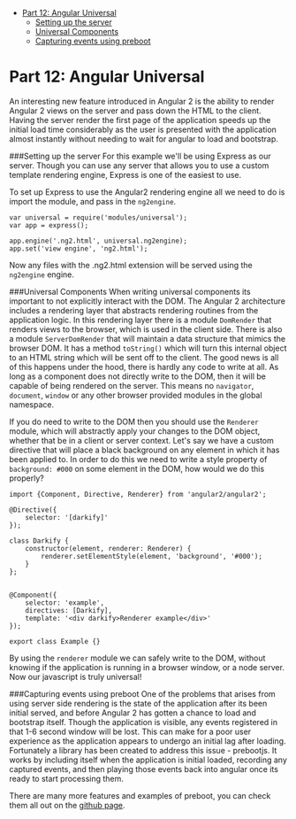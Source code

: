 <!-- START doctoc generated TOC please keep comment here to allow auto update -->
<!-- DON'T EDIT THIS SECTION, INSTEAD RE-RUN doctoc TO UPDATE -->


- [Part 12: Angular Universal](#part-12-angular-universal)
    - [Setting up the server](#setting-up-the-server)
    - [Universal Components](#universal-components)
    - [Capturing events using preboot](#capturing-events-using-preboot)

<!-- END doctoc generated TOC please keep comment here to allow auto update -->

# Part 12: Angular Universal #

An interesting new feature introduced in Angular 2 is the ability to render Angular 2 views on the server and pass down the HTML to the client. Having the server render the first page of the application speeds up the initial load time considerably as the user is presented with the application almost instantly without needing to wait for angular to load and bootstrap. 

###Setting up the server
For this example we'll be using Express as our server. Though you can use any server that allows you to use a custom template rendering engine, Express is one of the easiest to use. 

To set up Express to use the Angular2 rendering engine all we need to do is import the module, and pass in the `ng2engine`.

```
var universal = require('modules/universal');
var app = express();

app.engine('.ng2.html', universal.ng2engine);
app.set('view engine', 'ng2.html');
```

Now any files with the .ng2.html extension will be served using the `ng2engine` engine. 


###Universal Components
When writing universal components its important to not explicitly interact with the DOM. The Angular 2 architecture includes a rendering layer that abstracts rendering routines from the application logic. In this rendering layer there is a module `DomRender` that renders views to the browser, which is used in the client side. There is also a module `ServerDomRender` that will maintain a data structure that mimics the browser DOM. It has a method `toString()` which will turn this internal object to an HTML string which will be sent off to the client. The good news is all of this happens under the hood, there is hardly any code to write at all. As long as a component does not directly write to the DOM, then it will be capable of being rendered on the server. This means no `navigator`, `document`, `window` or any other browser provided modules in the global namespace. 

If you do need to write to the DOM then you should use the `Renderer` module, which will abstractly apply your changes to the DOM object, whether that be in a client or server context. Let's say we have a custom directive that will place a black background on any element in which it has been applied to. In order to do this we need to write a style property of `background: #000` on some element in the DOM, how would we do this properly?

```
import {Component, Directive, Renderer} from 'angular2/angular2';

@Directive({
    selector: '[darkify]'
});

class Darkify {
    constructor(element, renderer: Renderer) {
        renderer.setElementStyle(element, 'background', '#000');
    }
};


@Component({
    selector: 'example',
    directives: [Darkify],
    template: '<div darkify>Renderer example</div>'
});

export class Example {}
```

By using the `renderer` module we can safely write to the DOM, without knowing if the application is running in a browser window, or a node server. Now our javascript is truly universal!

###Capturing events using preboot
One of the problems that arises from using server side rendering is the state of the application after its been initial served, and before Angular 2 has gotten a chance to load and bootstrap itself. Though the application is visible, any events registered in that 1-6 second window will be lost. This can make for a poor user experience as the application appears to undergo an initial lag after loading. Fortunately a library has been created to address this issue - prebootjs. It works by including itself when the application is initial loaded, recording any captured events, and then playing those events back into angular once its ready to start processing them. 

There are many more features and examples of preboot, you can check them all out on the [github page](https://github.com/angular/universal/tree/master/modules/preboot).